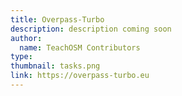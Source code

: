 ```yaml
---
title: Overpass-Turbo
description: description coming soon
author:
  name: TeachOSM Contributors
type:
thumbnail: tasks.png
link: https://overpass-turbo.eu
---
```

